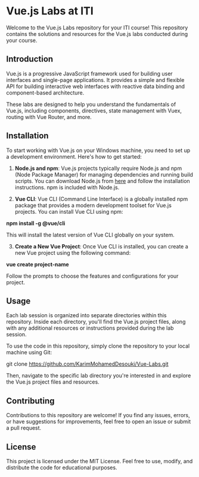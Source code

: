# Vue.js Labs at ITI

Welcome to the Vue.js Labs repository for your ITI course! This repository contains the solutions and resources for the Vue.js labs conducted during your course.

## Introduction

Vue.js is a progressive JavaScript framework used for building user interfaces and single-page applications. It provides a simple and flexible API for building interactive web interfaces with reactive data binding and component-based architecture.

These labs are designed to help you understand the fundamentals of Vue.js, including components, directives, state management with Vuex, routing with Vue Router, and more.

## Installation

To start working with Vue.js on your Windows machine, you need to set up a development environment. Here's how to get started:

1. **Node.js and npm**: Vue.js projects typically require Node.js and npm (Node Package Manager) for managing dependencies and running build scripts. You can download Node.js from [here](https://nodejs.org/en/download/) and follow the installation instructions. npm is included with Node.js.

2. **Vue CLI**: Vue CLI (Command Line Interface) is a globally installed npm package that provides a modern development toolset for Vue.js projects. You can install Vue CLI using npm:

**npm install -g @vue/cli**


This will install the latest version of Vue CLI globally on your system.

3. **Create a New Vue Project**: Once Vue CLI is installed, you can create a new Vue project using the following command:

**vue create project-name**


Follow the prompts to choose the features and configurations for your project.

## Usage

Each lab session is organized into separate directories within this repository. Inside each directory, you'll find the Vue.js project files, along with any additional resources or instructions provided during the lab session.

To use the code in this repository, simply clone the repository to your local machine using Git:

git clone https://github.com/KarimMohamedDesouki/Vue-Labs.git


Then, navigate to the specific lab directory you're interested in and explore the Vue.js project files and resources.

## Contributing

Contributions to this repository are welcome! If you find any issues, errors, or have suggestions for improvements, feel free to open an issue or submit a pull request.

## License

This project is licensed under the MIT License. Feel free to use, modify, and distribute the code for educational purposes.

